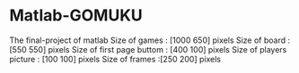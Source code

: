 # Matlab-GOMUKU
The final-project of matlab
Size of games : [1000 650] pixels
Size of board : [550 550] pixels
Size of first page buttom : [400 100] pixels
Size of players picture : [100 100] pixels
Size of frames :[250 200] pixels
